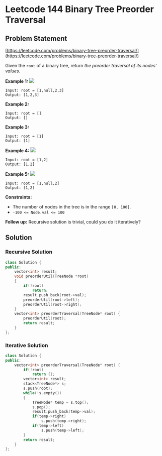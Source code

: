 # Leetcode 144 Binary Tree Preorder Traversal

## Problem Statement

[https://leetcode.com/problems/binary-tree-preorder-traversal/](https://leetcode.com/problems/binary-tree-preorder-traversal/)

Given the `root` of a binary tree, return _the preorder traversal of its nodes' values_.

**Example 1:** ![](https://assets.leetcode.com/uploads/2020/09/15/inorder_1.jpg)

```text
Input: root = [1,null,2,3]
Output: [1,2,3]
```

**Example 2:**

```text
Input: root = []
Output: []
```

**Example 3:**

```text
Input: root = [1]
Output: [1]
```

**Example 4:** ![](https://assets.leetcode.com/uploads/2020/09/15/inorder_5.jpg)

```text
Input: root = [1,2]
Output: [1,2]
```

**Example 5:** ![](https://assets.leetcode.com/uploads/2020/09/15/inorder_4.jpg)

```text
Input: root = [1,null,2]
Output: [1,2]
```

**Constraints:**

* The number of nodes in the tree is in the range `[0, 100]`.
* `-100 <= Node.val <= 100`

**Follow up:** Recursive solution is trivial, could you do it iteratively?

## Solution

### Recursive Solution

```cpp
class Solution {
public:
    vector<int> result;
    void preorderUtil(TreeNode *root)
    {
        if(!root)
            return;
        result.push_back(root->val);
        preorderUtil(root->left);
        preorderUtil(root->right);
    }
    vector<int> preorderTraversal(TreeNode* root) {
        preorderUtil(root);
        return result;
    }
};
```

### Iterative Solution

```cpp
class Solution {
public:
    vector<int> preorderTraversal(TreeNode* root) {
        if(!root)
            return {};
        vector<int> result;
        stack<TreeNode*> s;
        s.push(root);
        while(!s.empty())
        {
            TreeNode* temp = s.top();
            s.pop();
            result.push_back(temp->val);
            if(temp->right)
                s.push(temp->right);
            if(temp->left)
                s.push(temp->left);        
        }
        return result;
    }
};
```

